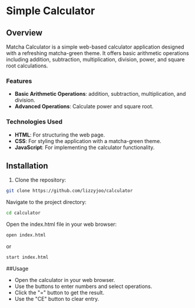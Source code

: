 # Simple Calculator
## Overview 
Matcha Calculator is a simple web-based calculator application designed with a refreshing matcha-green theme. It offers basic arithmetic operations including addition, subtraction, multiplication, division, power, and square root calculations.

### Features
- **Basic Arithmetic Operations**: addition, subtraction, multiplication, and division.
- **Advanced Operations**: Calculate power and square root.

### Technologies Used
- **HTML**: For structuring the web page.
- **CSS**: For styling the application with a matcha-green theme.
- **JavaScript**: For implementing the calculator functionality.

## Installation
1. Clone the repository:

```bash
git clone https://github.com/lizzyjoo/calculator
```

Navigate to the project directory:

```bash
cd calculator
```
Open the index.html file in your web browser:

```bash
open index.html
```
or

```bash
start index.html
```

##Usage
- Open the calculator in your web browser.
- Use the buttons to enter numbers and select operations.
- Click the "=" button to get the result.
- Use the "CE" button to clear entry.
